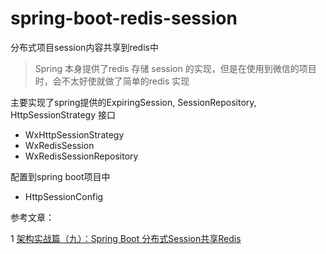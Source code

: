 # spring-boot-redis-session
分布式项目session内容共享到redis中

> Spring 本身提供了redis 存储 session 的实现，但是在使用到微信的项目时，会不太好使就做了简单的redis 实现

主要实现了spring提供的ExpiringSession, SessionRepository, HttpSessionStrategy 接口
- WxHttpSessionStrategy
- WxRedisSession
- WxRedisSessionRepository

配置到spring boot项目中

- HttpSessionConfig



参考文章：

1 [架构实战篇（九）：Spring Boot 分布式Session共享Redis](https://www.jianshu.com/p/44130d6754c3)